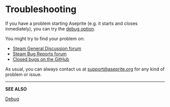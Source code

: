 # Troubleshooting

If you have a problem starting Aseprite (e.g. it starts and closes
inmediately), you can try the [debug option](debug.md).

You might try to find your problem on:

* [Steam General Discussion forum](http://steamcommunity.com/app/431730/discussions/0/)
* [Steam Bug Reports forum](http://steamcommunity.com/app/431730/discussions/2/)
* [Closed bugs on the GitHub](https://github.com/aseprite/aseprite/issues?utf8=%E2%9C%93&q=is%3Aissue%20is%3Aclosed%20%20label%3Abug)

As usual, you can always contact us at
[support@aseprite.org](mailto:support@aseprite.org) for any kind of
problem or issue.

---

**SEE ALSO**

[Debug](debug.md)
